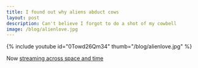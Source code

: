 ```yaml
---
title: I found out why aliens abduct cows
layout: post
description: Can't believe I forgot to do a shot of my cowbell
image: /blog/alienlove.jpg
---
```


{% include youtube id="0Towd26Qm34" thumb="/blog/alienlove.jpg" %}

Now [streaming across space and time](https://olifro.st/stream)